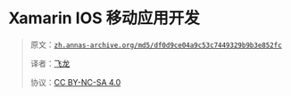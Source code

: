 # Xamarin IOS 移动应用开发

> 原文：[`zh.annas-archive.org/md5/df0d9ce04a9c53c7449329b9b3e852fc`](https://zh.annas-archive.org/md5/df0d9ce04a9c53c7449329b9b3e852fc)
> 
> 译者：[飞龙](https://github.com/wizardforcel)
> 
> 协议：[CC BY-NC-SA 4.0](http://creativecommons.org/licenses/by-nc-sa/4.0/)
